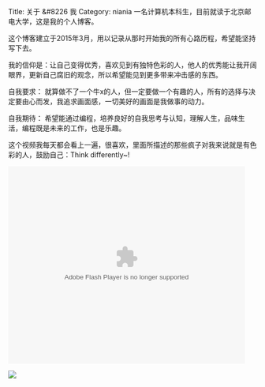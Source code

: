 Title: 关于 &#8226 我
Category: niania 
一名计算机本科生，目前就读于北京邮电大学，这是我的个人博客。

这个博客建立于2015年3月，用以记录从那时开始我的所有心路历程，希望能坚持写下去。

我的信仰是：让自己变得优秀，喜欢见到有独特色彩的人，他人的优秀能让我开阔眼界，更新自己腐旧的观念，所以希望能见到更多带来冲击感的东西。

自我要求： 就算做不了一个牛x的人，但一定要做一个有趣的人，所有的选择与决定要由心而发，我追求画面感，一切美好的画面是我做事的动力。

自我期待： 希望能通过编程，培养良好的自我思考与认知，理解人生，品味生活，编程既是未来的工作，也是乐趣。

这个视频我每天都会看上一遍，很喜欢，里面所描述的那些疯子对我来说就是有色彩的人，鼓励自己：Think differently~!


<p><embed src="http://static.youku.com/v1.0.0149/v/swf/loader.swf?VideoIDS=XMzExMzIxODA0&winType=adshow&isAutoPlay=true" quality="best" width="480" height="400" align="middle" allowScriptAccess="never"  allowNetworking="internal" type="application/x-shockwave-flash"></embed></p>

<img src="http://7xja3v.com1.z0.glb.clouddn.com/IMG_0195.jpg">